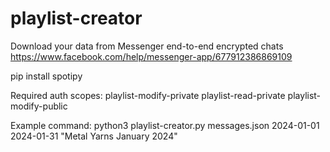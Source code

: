 # playlist-creator

Download your data from Messenger end-to-end encrypted chats
https://www.facebook.com/help/messenger-app/677912386869109

pip install spotipy

Required auth scopes: playlist-modify-private playlist-read-private playlist-modify-public

Example command: python3 playlist-creator.py messages.json 2024-01-01 2024-01-31 "Metal Yarns January 2024"
